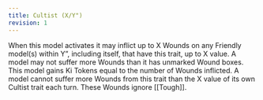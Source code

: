 ```yaml
---
title: Cultist (X/Y")
revision: 1
---
```

When this model activates it may inflict up to X Wounds on any Friendly model(s) within Y”, including itself, that have this trait, up to X value.
A model may not suffer more Wounds than it has unmarked Wound boxes.
This model gains Ki Tokens equal to the number of Wounds inflicted.
A model cannot suffer more Wounds from this trait than the X value of its own Cultist trait each turn.
These Wounds ignore [[Tough]].